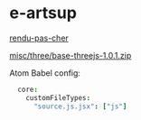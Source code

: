 # e-artsup

[rendu-pas-cher](./motion/c4d/rendering/rendu-pas-cher/)

[misc/three/base-threejs-1.0.1.zip](https://github.com/jniac/e-artsup/raw/master/misc/three/base-threejs-1.0.1.zip)

Atom Babel config:
```cson
  core:
    customFileTypes:
      "source.js.jsx": ["js"]
```
